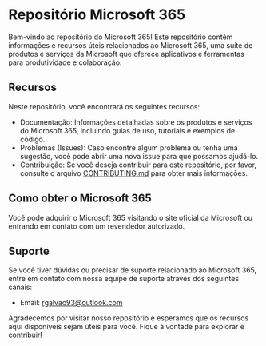 # Repositório Microsoft 365

Bem-vindo ao repositório do Microsoft 365! Este repositório contém informações e recursos úteis relacionados ao Microsoft 365, uma suíte de produtos e serviços da Microsoft que oferece aplicativos e ferramentas para produtividade e colaboração.

## Recursos

Neste repositório, você encontrará os seguintes recursos:

- Documentação: Informações detalhadas sobre os produtos e serviços do Microsoft 365, incluindo guias de uso, tutoriais e exemplos de código.
- Problemas (Issues): Caso encontre algum problema ou tenha uma sugestão, você pode abrir uma nova issue para que possamos ajudá-lo.
- Contribuição: Se você deseja contribuir para este repositório, por favor, consulte o arquivo [CONTRIBUTING.md](CONTRIBUTING.md) para obter mais informações.

## Como obter o Microsoft 365

Você pode adquirir o Microsoft 365 visitando o site oficial da Microsoft ou entrando em contato com um revendedor autorizado.

## Suporte

Se você tiver dúvidas ou precisar de suporte relacionado ao Microsoft 365, entre em contato com nossa equipe de suporte através dos seguintes canais:

- Email: rgalvao93@outlook.com

Agradecemos por visitar nosso repositório e esperamos que os recursos aqui disponíveis sejam úteis para você. Fique à vontade para explorar e contribuir!
